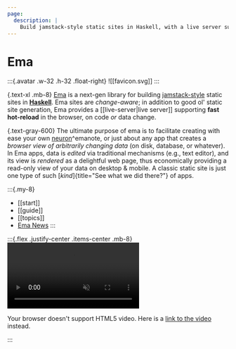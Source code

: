 ```yaml
---
page:
  description: | 
    Build jamstack-style static sites in Haskell, with a live server supporting fast hot-reload in the browser on code or data change.
---
```

# Ema

:::{.avatar .w-32 .h-32 .float-right}
![[favicon.svg]]
:::

{.text-xl .mb-8}
[Ema](https://github.com/srid/ema) is a next-gen library for building [jamstack-style](https://jamstack.org/) static sites in [**Haskell**](https://www.srid.ca/haskell). Ema sites are *change-aware*; in addition to good ol' static site generation, Ema provides a [[live-server|live server]] supporting **fast hot-reload** in the browser, on code *or* data change. 

{.text-gray-600} The ultimate purpose of ema is to facilitate creating with ease your own [neuron](https://neuron.zettel.page/)^emanote, or just about any app that creates a _browser view of arbitrarily changing data_ (on disk, database, or whatever). In Ema apps, data is _edited_ via traditional mechanisms (e.g., text editor), and its view is _rendered_ as a delightful web page, thus economically providing a read-only view of your data on desktop & mobile. A classic static site is just one type of such [*kind*]{title="See what we did there?"} of apps. 

:::{.my-8}
* [[start]]
* [[guide]]
* [[topics]]
* [Ema News](https://srid.ca/ema)
:::

:::{.flex .justify-center .items-center .mb-8}
<video autoplay="" loop="" muted="">
  <source src="static/ema-demo.mp4" />
  <p>Your browser doesn't support HTML5 video. Here is a <a href="static/ema-demo.mp4">link to the video</a> instead.</p>
</video>
:::

[^emanote]: This ultimate purpose is already realized in regards to neuron; see [Emanote](https://emanote.srid.ca/), which is built on top of Ema.